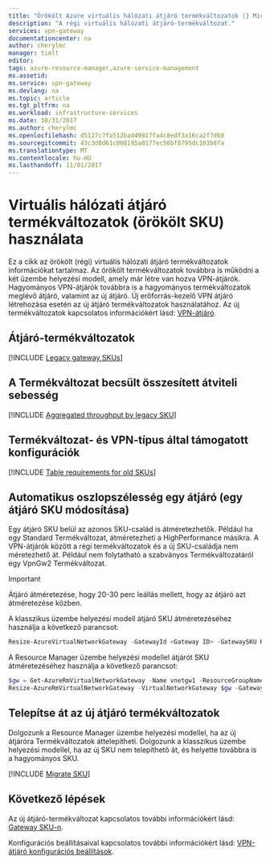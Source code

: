 ```yaml
---
title: "Örökölt Azure virtuális hálózati átjáró termékváltozatok |} Microsoft Docs"
description: "A régi virtuális hálózati átjáró-termékváltozat."
services: vpn-gateway
documentationcenter: na
author: cherylmc
manager: timlt
editor: 
tags: azure-resource-manager,azure-service-management
ms.assetid: 
ms.service: vpn-gateway
ms.devlang: na
ms.topic: article
ms.tgt_pltfrm: na
ms.workload: infrastructure-services
ms.date: 10/31/2017
ms.author: cherylmc
ms.openlocfilehash: d5127c7fa512bad49817fa4c8edf3a16ca2f7d60
ms.sourcegitcommit: 43c3d0d61c008195a0177ec56bf0795dc103b8fa
ms.translationtype: MT
ms.contentlocale: hu-HU
ms.lasthandoff: 11/01/2017
---
```

# <a name="working-with-virtual-network-gateway-skus-legacy-skus"></a>Virtuális hálózati átjáró termékváltozatok (örökölt SKU) használata

Ez a cikk az örökölt (régi) virtuális hálózati átjáró termékváltozatok információkat tartalmaz. Az örökölt termékváltozatok továbbra is működni a két üzembe helyezési modell, amely már létre van hozva VPN-átjárók. Hagyományos VPN-átjárók továbbra is a hagyományos termékváltozatok meglévő átjáró, valamint az új átjáró. Új erőforrás-kezelő VPN átjáró létrehozása esetén az új átjáró termékváltozatok használatához. Az új termékváltozatok kapcsolatos információkért lásd: [VPN-átjáró](vpn-gateway-about-vpngateways.md).

## <a name="gwsku"></a>Átjáró-termékváltozatok

[!INCLUDE [Legacy gateway SKUs](../../includes/vpn-gateway-gwsku-legacy-include.md)]

## <a name="agg"></a>A Termékváltozat becsült összesített átviteli sebesség

[!INCLUDE [Aggregated throughput by legacy SKU](../../includes/vpn-gateway-table-gwtype-legacy-aggtput-include.md)]

## <a name="config"></a>Termékváltozat- és VPN-típus által támogatott konfigurációk

[!INCLUDE [Table requirements for old SKUs](../../includes/vpn-gateway-table-requirements-legacy-sku-include.md)]

## <a name="resize"></a>Automatikus oszlopszélesség egy átjáró (egy átjáró SKU módosítása)

Egy átjáró SKU belül az azonos SKU-család is átméretezhetők. Például ha egy Standard Termékváltozat, átméretezheti a HighPerformance másikra. A VPN-átjárók között a régi termékváltozatok és a új SKU-családja nem méretezhető át. Például nem folytatható a szabványos Termékváltozatáról egy VpnGw2 Termékváltozat.

>[!IMPORTANT]
>Átjáró átméretezése, hogy 20-30 perc leállás mellett, hogy az átjáró azt átméretezése közben.
>
>

A klasszikus üzembe helyezési modell átjáró SKU átméretezéséhez használja a következő parancsot:

```powershell
Resize-AzureVirtualNetworkGateway -GatewayId <Gateway ID> -GatewaySKU HighPerformance
```

A Resource Manager üzembe helyezési modellel átjárót SKU átméretezéséhez használja a következő parancsot:

```powershell
$gw = Get-AzureRmVirtualNetworkGateway -Name vnetgw1 -ResourceGroupName testrg
Resize-AzureRmVirtualNetworkGateway -VirtualNetworkGateway $gw -GatewaySku HighPerformance
```

## <a name="migrate"></a>Telepítse át az új átjáró termékváltozatok

Dolgozunk a Resource Manager üzembe helyezési modellel, ha az új átjáróra Termékváltozatok áttelepítheti. Dolgozunk a klasszikus üzembe helyezési modellel, ha az új SKU nem telepíthető át, és helyette továbbra is a hagyományos SKU.

[!INCLUDE [Migrate SKU](../../includes/vpn-gateway-migrate-legacy-sku-include.md)]

## <a name="next-steps"></a>Következő lépések

Az új átjáró-termékváltozat kapcsolatos további információkért lásd: [Gateway SKU-n](vpn-gateway-about-vpngateways.md#gwsku).

Konfigurációs beállításaival kapcsolatos további információkért lásd: [VPN-átjáró konfigurációs beállítások](vpn-gateway-about-vpn-gateway-settings.md).
